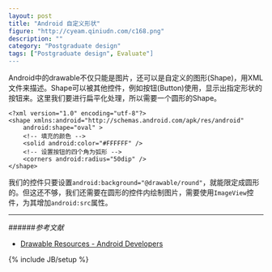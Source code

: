 ```yaml
---
layout: post
title: "Android 自定义形状"
figure: "http://cyeam.qiniudn.com/c168.png"
description: ""
category: "Postgraduate design"
tags: ["Postgraduate design", Evaluate"]
---
```


Android中的drawable不仅只能是图片，还可以是自定义的图形(Shape)，用XML文件来描述。Shape可以被其他控件，例如按钮(Button)使用，显示出指定形状的按钮来。这里我们要进行扁平化处理，所以需要一个圆形的Shape。

    <?xml version="1.0" encoding="utf-8"?>
    <shape xmlns:android="http://schemas.android.com/apk/res/android"
        android:shape="oval" >
        <!-- 填充的颜色 -->
        <solid android:color="#FFFFFF" />
        <!-- 设置按钮的四个角为弧形 -->
        <corners android:radius="50dip" />
    </shape>

我们的控件只要设置`android:background="@drawable/round"`，就能限定成圆形的。但这还不够，我们还需要在圆形的控件内绘制图片，需要使用`ImageView`控件，为其增加`android:src`属性。

---

######*参考文献*
+ [Drawable Resources - Android Developers](http://developer.android.com/guide/topics/resources/drawable-resource.html)

{% include JB/setup %}